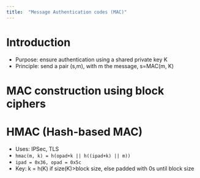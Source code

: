 ```yaml
---
title:  "Message Authentication codes (MAC)"
---
```

# Introduction
* Purpose: ensure authentication using a shared private key K
* Principle: send a pair (s,m), with m the message, s=MAC(m, K)


# MAC construction using block ciphers


# HMAC (Hash-based MAC)
* Uses: IPSec, TLS
* `hmac(m, k) = h(opad+k || h((ipad+k) || m))`
* `ipad = 0x36, opad = 0x5c`
* Key: k = h(K) if size(K)>block size, else padded with 0s until block size
